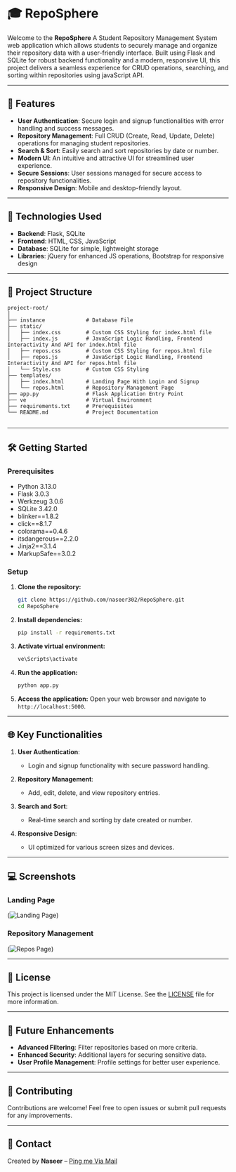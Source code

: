 # 🎓 RepoSphere

Welcome to the **RepoSphere** A Student Repository Management System web application which allows students to securely manage and organize their repository data with a user-friendly interface. Built using Flask and SQLite for robust backend functionality and a modern, responsive UI, this project delivers a seamless experience for CRUD operations, searching, and sorting within repositories using javaScript API.

---

## 📌 Features

- **User Authentication**: Secure login and signup functionalities with error handling and success messages.
- **Repository Management**: Full CRUD (Create, Read, Update, Delete) operations for managing student repositories.
- **Search & Sort**: Easily search and sort repositories by date or number.
- **Modern UI**: An intuitive and attractive UI for streamlined user experience.
- **Secure Sessions**: User sessions managed for secure access to repository functionalities.
- **Responsive Design**: Mobile and desktop-friendly layout.

---

## 🚀 Technologies Used

- **Backend**: Flask, SQLite
- **Frontend**: HTML, CSS, JavaScript
- **Database**: SQLite for simple, lightweight storage
- **Libraries**: jQuery for enhanced JS operations, Bootstrap for responsive design

---

## 📂 Project Structure

```
project-root/
│
├── instance             # Database File             
├── static/
│   ├── index.css        # Custom CSS Styling for index.html file        
│   ├── index.js         # JavaScript Logic Handling, Frontend Interactivity And API for index.html file
│   ├── repos.css        # Custom CSS Styling for repos.html file        
│   ├── repos.js         # JavaScript Logic Handling, Frontend Interactivity And API for repos.html file
│   └── Style.css        # Custom CSS Styling
├── templates/
│   ├── index.html       # Landing Page With Login and Signup
│   └── repos.html       # Repository Management Page
├── app.py               # Flask Application Entry Point
├── ve                   # Virtual Environment
├── requirements.txt     # Prerequisites              
└── README.md            # Project Documentation


```

---

## 🛠️ Getting Started

### Prerequisites

- Python 3.13.0
- Flask 3.0.3
- Werkzeug 3.0.6
- SQLite 3.42.0
- blinker==1.8.2
- click==8.1.7
- colorama==0.4.6
- itsdangerous==2.2.0
- Jinja2==3.1.4
- MarkupSafe==3.0.2

### Setup

1. **Clone the repository:**
   ```bash
   git clone https://github.com/naseer302/RepoSphere.git
   cd RepoSphere
   ```

2. **Install dependencies:**
   ```bash
   pip install -r requirements.txt
   ```
   
3. **Activate virtual environment:**
   ```bash
   ve\Scripts\activate
   ```

4. **Run the application:**
   ```bash
   python app.py
   ```

5. **Access the application:**
   Open your web browser and navigate to `http://localhost:5000`.

---

## 🌐 Key Functionalities

1. **User Authentication**:
   - Login and signup functionality with secure password handling.

2. **Repository Management**:
   - Add, edit, delete, and view repository entries.

3. **Search and Sort**:
   - Real-time search and sorting by date created or number.

4. **Responsive Design**:
   - UI optimized for various screen sizes and devices.

---

## 💻 Screenshots

### Landing Page
(![Landing Page](https://github.com/user-attachments/assets/849f2839-e5a7-483c-b0ca-7bc0f51cae5c))

### Repository Management
(![Repos Page](https://github.com/user-attachments/assets/08c15eea-a6ac-4c43-8334-1c06659f468f))

---

## 📜 License

This project is licensed under the MIT License. See the [LICENSE](LICENSE) file for more information.

---

## 🧩 Future Enhancements

- **Advanced Filtering**: Filter repositories based on more criteria.
- **Enhanced Security**: Additional layers for securing sensitive data.
- **User Profile Management**: Profile settings for better user experience.

---

## 🤝 Contributing

Contributions are welcome! Feel free to open issues or submit pull requests for any improvements.

---

## 💬 Contact

Created by **Naseer** – [Ping me Via Mail](mailto:na5699577@gmail.com)
